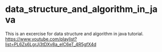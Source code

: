 # data_structure_and_algorithm_in_java
This is an excercise for data structure and algorithm in java tutorial. https://www.youtube.com/playlist?list=PL6Zs6LgrJj3tDXv8a_elC6eT_4R5gfX4d
